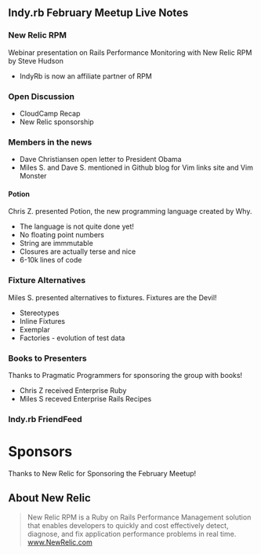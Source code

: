 Indy.rb February Meetup Live Notes
----------------------------

### New Relic RPM
Webinar presentation on Rails Performance Monitoring with New Relic RPM by Steve Hudson
- IndyRb is now an affiliate partner of RPM

### Open Discussion
- CloudCamp Recap
- New Relic sponsorship

### Members in the news
- Dave Christiansen open letter to President Obama
- Miles S. and Dave S. mentioned in Github blog for Vim links site and Vim Monster

#### Potion
Chris Z. presented Potion, the new programming language created by Why.

- The language is not quite done yet!
- No floating point numbers
- String are immmutable
- Closures are actually terse and nice
- 6-10k lines of code

### Fixture Alternatives
Miles S. presented alternatives to fixtures.  Fixtures are the Devil!

- Stereotypes
- Inline Fixtures
- Exemplar
- Factories - evolution of test data

### Books to Presenters
Thanks to Pragmatic Programmers for sponsoring the group with books!

- Chris Z received Enterprise Ruby
- Miles S receved Enterprise Rails Recipes



### Indy.rb FriendFeed



Sponsors
========
Thanks to New Relic for Sponsoring the February Meetup!

About New Relic
---------------------------
> New Relic RPM is a Ruby on Rails Performance Management solution that enables developers to quickly and cost effectively detect, diagnose, and fix application performance problems in real time. www.NewRelic.com